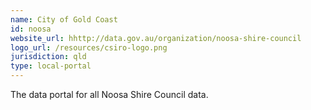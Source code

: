 ```yaml
---
name: City of Gold Coast
id: noosa
website_url: hhttp://data.gov.au/organization/noosa-shire-council
logo_url: /resources/csiro-logo.png
jurisdiction: qld
type: local-portal
---
```


The data portal for all Noosa Shire Council data.
